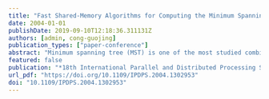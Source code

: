 ```yaml
---
title: "Fast Shared-Memory Algorithms for Computing the Minimum Spanning Forest of Sparse Graphs"
date: 2004-01-01
publishDate: 2019-09-10T12:18:36.311131Z
authors: [admin, cong-guojing]
publication_types: ["paper-conference"]
abstract: "Minimum spanning tree (MST) is one of the most studied combinatorial problems with practical applications in VLSI layout, wireless communication, and distributed networks, recent problems in biology and medicine such as cancer detection, medical imaging, and proteomics, and national security and bioterrorism such as detecting the spread of toxins through populations in the case of biological/chemical warfare. Most of the previous attempts for improving the speed of MST using parallel computing are too complicated to implement or perform well only on special graphs with regular structure. We design and implement four parallel MST algorithms (three variations of Boruvka plus our new approach) for arbitrary sparse graphs that for the first time give speedup when compared with the best sequential algorithm. In fact, our algorithms also solve the minimum spanning forest problem. We provide an experimental study of our algorithms on symmetric multiprocessors such as IBM's p690/Regatta and Sun's Enterprise servers. Our new implementation achieves good speedups over a wide range of input graphs with regular and irregular structures, including the graphs used by previous parallel MST studies. For example, on an arbitrary random graph with IM vertices and 20M edges, our new approach achieves a speedup of 5 using 8 processors."
featured: false
publication: "*18th International Parallel and Distributed Processing Symposium (IPDPS 2004), 26-30 April 2004, Santa Fe, NM*"
url_pdf: "https://doi.org/10.1109/IPDPS.2004.1302953"
doi: "10.1109/IPDPS.2004.1302953"
---
```


